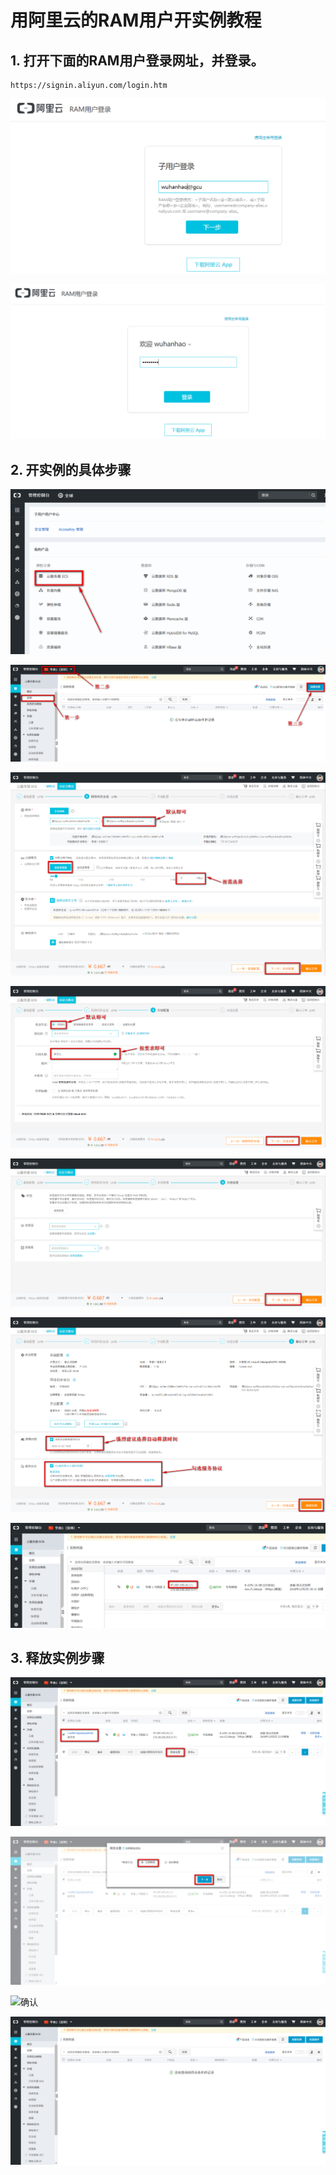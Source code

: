 # 用阿里云的RAM用户开实例教程

## 1. 打开下面的RAM用户登录网址，并登录。

```
https://signin.aliyun.com/login.htm
```

![RAM用户登录](https://github.com/wuhanhao/Blogs/blob/master/Pictures/AliCloud/RAM%E7%94%A8%E6%88%B7%E7%99%BB%E5%BD%95.png?raw=true)

![输入密码](https://github.com/wuhanhao/Blogs/blob/master/Pictures/AliCloud/%E8%BE%93%E5%85%A5%E5%AF%86%E7%A0%81.png?raw=true)

## 2. 开实例的具体步骤

![云服务器ECS](https://github.com/wuhanhao/Blogs/blob/master/Pictures/AliCloud/%E4%BA%91%E6%9C%8D%E5%8A%A1%E5%99%A8ECS.png?raw=true)

![创建实例配置](https://github.com/wuhanhao/Blogs/blob/master/Pictures/AliCloud/%E5%88%9B%E5%BB%BA%E5%AE%9E%E4%BE%8B.png?raw=true)

![网络和安全组](https://github.com/wuhanhao/Blogs/blob/master/Pictures/AliCloud/%E7%BD%91%E7%BB%9C%E5%92%8C%E5%AE%89%E5%85%A8%E7%BB%84.png?raw=true)

![系统配置](https://github.com/wuhanhao/Blogs/blob/master/Pictures/AliCloud/%E7%B3%BB%E7%BB%9F%E9%85%8D%E7%BD%AE.png?raw=true)

![分组设置](https://github.com/wuhanhao/Blogs/blob/master/Pictures/AliCloud/%E5%88%86%E7%BB%84%E8%AE%BE%E7%BD%AE.png?raw=true)

![确认订单](https://github.com/wuhanhao/Blogs/blob/master/Pictures/AliCloud/%E7%A1%AE%E8%AE%A4%E8%AE%A2%E5%8D%95.png?raw=true)

![实例列表](https://github.com/wuhanhao/Blogs/blob/master/Pictures/AliCloud/%E5%AE%9E%E4%BE%8B%E5%88%97%E8%A1%A8.png?raw=true)

## 3. 释放实例步骤

![释放设置](https://github.com/wuhanhao/Blogs/blob/master/Pictures/AliCloud/%E9%87%8A%E6%94%BE%E8%AE%BE%E7%BD%AE.png?raw=true)

![立即释放](https://github.com/wuhanhao/Blogs/blob/master/Pictures/AliCloud/%E7%AB%8B%E5%8D%B3%E9%87%8A%E6%94%BE.png?raw=true)

![确认](https://github.com/wuhanhao/Blogs/blob/master/Pictures/AliCloud/%E7%A1%AE%E8%AE%A4.png?raw=true)

![释放成功](https://github.com/wuhanhao/Blogs/blob/master/Pictures/AliCloud/%E9%87%8A%E6%94%BE%E6%88%90%E5%8A%9F.png?raw=true)